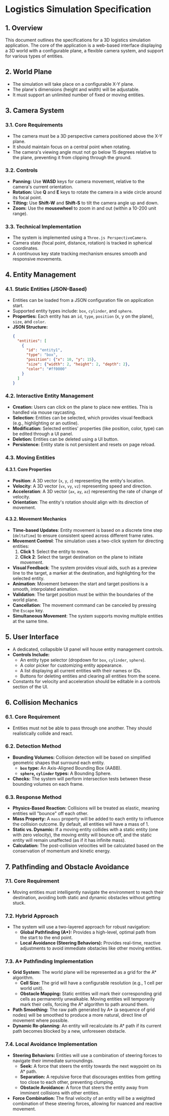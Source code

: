 # Logistics Simulation Specification

## 1. Overview
This document outlines the specifications for a 3D logistics simulation application. The core of the application is a web-based interface displaying a 3D world with a configurable plane, a flexible camera system, and support for various types of entities.

## 2. World Plane
- The simulation will take place on a configurable X-Y plane.
- The plane's dimensions (height and width) will be adjustable.
- It must support an unlimited number of fixed or moving entities.

## 3. Camera System

### 3.1. Core Requirements
- The camera must be a 3D perspective camera positioned above the X-Y plane.
- It should maintain focus on a central point when rotating.
- The camera's viewing angle must not go below 15 degrees relative to the plane, preventing it from clipping through the ground.

### 3.2. Controls
- **Panning:** Use **WASD** keys for camera movement, relative to the camera's current orientation.
- **Rotation:** Use **Q** and **E** keys to rotate the camera in a wide circle around its focal point.
- **Tilting:** Use **Shift-W** and **Shift-S** to tilt the camera angle up and down.
- **Zoom:** Use the **mousewheel** to zoom in and out (within a 10-200 unit range).

### 3.3. Technical Implementation
- The system is implemented using a `Three.js PerspectiveCamera`.
- Camera state (focal point, distance, rotation) is tracked in spherical coordinates.
- A continuous key state tracking mechanism ensures smooth and responsive movements.

## 4. Entity Management

### 4.1. Static Entities (JSON-Based)
- Entities can be loaded from a JSON configuration file on application start.
- Supported entity types include: `box`, `cylinder`, and `sphere`.
- **Properties:** Each entity has an `id`, `type`, `position` (x, y on the plane), `size`, and `color`.
- **JSON Structure:**
  ```json
  {
    "entities": [
      {
        "id": "entity1",
        "type": "box",
        "position": {"x": 10, "y": 15},
        "size": {"width": 2, "height": 2, "depth": 2},
        "color": "#ff0000"
      }
    ]
  }
  ```

### 4.2. Interactive Entity Management
- **Creation:** Users can click on the plane to place new entities. This is handled via mouse raycasting.
- **Selection:** Entities can be selected, which provides visual feedback (e.g., highlighting or an outline).
- **Modification:** Selected entities' properties (like position, color, type) can be edited through a UI panel.
- **Deletion:** Entities can be deleted using a UI button.
- **Persistence:** Entity state is not persistent and resets on page reload.

### 4.3. Moving Entities

#### 4.3.1. Core Properties
- **Position**: A 3D vector (`x`, `y`, `z`) representing the entity's location.
- **Velocity**: A 3D vector (`vx`, `vy`, `vz`) representing speed and direction.
- **Acceleration**: A 3D vector (`ax`, `ay`, `az`) representing the rate of change of velocity.
- **Orientation**: The entity's rotation should align with its direction of movement.

#### 4.3.2. Movement Mechanics
- **Time-based Updates**: Entity movement is based on a discrete time step (`deltaTime`) to ensure consistent speed across different frame rates.
- **Movement Control**: The simulation uses a two-click system for directing entities:
  1. **Click 1**: Select the entity to move.
  2. **Click 2**: Select the target destination on the plane to initiate movement.
- **Visual Feedback**: The system provides visual aids, such as a preview line to the target, a marker at the destination, and highlighting for the selected entity.
- **Animation**: Movement between the start and target positions is a smooth, interpolated animation.
- **Validation**: The target position must be within the boundaries of the world plane.
- **Cancellation**: The movement command can be canceled by pressing the `Escape` key.
- **Simultaneous Movement**: The system supports moving multiple entities at the same time.

## 5. User Interface
- A dedicated, collapsible UI panel will house entity management controls.
- **Controls Include:**
  - An entity type selector (dropdown for `box`, `cylinder`, `sphere`).
  - A color picker for customizing entity appearance.
  - A list displaying all current entities with their names or IDs.
  - Buttons for deleting entities and clearing all entities from the scene.
- Constants for velocity and acceleration should be editable in a controls section of the UI.

## 6. Collision Mechanics

### 6.1. Core Requirement
- Entities must not be able to pass through one another. They should realistically collide and react.

### 6.2. Detection Method
- **Bounding Volumes:** Collision detection will be based on simplified geometric shapes that surround each entity.
  - **`box` type:** An Axis-Aligned Bounding Box (AABB).
  - **`sphere`, `cylinder` types:** A Bounding Sphere.
- **Checks:** The system will perform intersection tests between these bounding volumes on each frame.

### 6.3. Response Method
- **Physics-Based Reaction:** Collisions will be treated as elastic, meaning entities will "bounce" off each other.
- **Mass Property:** A `mass` property will be added to each entity to influence the collision outcome. By default, all entities will have a mass of 1.
- **Static vs. Dynamic:** If a moving entity collides with a static entity (one with zero velocity), the moving entity will bounce off, and the static entity will remain unaffected (as if it has infinite mass).
- **Calculation:** The post-collision velocities will be calculated based on the conservation of momentum and kinetic energy.

## 7. Pathfinding and Obstacle Avoidance

### 7.1. Core Requirement
- Moving entities must intelligently navigate the environment to reach their destination, avoiding both static and dynamic obstacles without getting stuck.

### 7.2. Hybrid Approach
- The system will use a two-layered approach for robust navigation:
  - **Global Pathfinding (A\*):** Provides a high-level, optimal path from the start to the end point.
  - **Local Avoidance (Steering Behaviors):** Provides real-time, reactive adjustments to avoid immediate obstacles like other moving entities.

### 7.3. A* Pathfinding Implementation
- **Grid System:** The world plane will be represented as a grid for the A* algorithm.
  - **Cell Size:** The grid will have a configurable resolution (e.g., 1 cell per world unit).
  - **Obstacle Mapping:** Static entities will mark their corresponding grid cells as permanently unwalkable. Moving entities will temporarily mark their cells, forcing the A* algorithm to path around them.
- **Path Smoothing:** The raw path generated by A* (a sequence of grid nodes) will be smoothed to produce a more natural, direct line of movement where possible.
- **Dynamic Re-planning:** An entity will recalculate its A* path if its current path becomes blocked by a new, unforeseen obstacle.

### 7.4. Local Avoidance Implementation
- **Steering Behaviors:** Entities will use a combination of steering forces to navigate their immediate surroundings.
  - **Seek:** A force that steers the entity towards the next waypoint on its A* path.
  - **Separation:** A repulsive force that discourages entities from getting too close to each other, preventing clumping.
  - **Obstacle Avoidance:** A force that steers the entity away from imminent collisions with other entities.
- **Force Combination:** The final velocity of an entity will be a weighted combination of these steering forces, allowing for nuanced and reactive movement.
